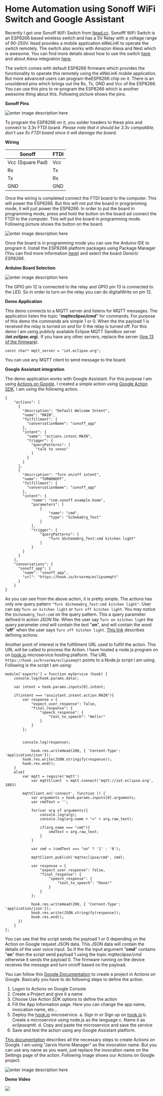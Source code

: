Home Automation using Sonoff WiFi Switch and Google Assistant
===

Recently I got one Sonoff WiFi Switch from [Itead.cc](https://www.itead.cc/). Sonofff WiFi Switch is an ESP8266 based wireless switch and has a 5V Relay with a voltage range of 90-250V. Itead provides a mobile application eWeLinK to operate the switch remotely. The switch also works with Amazon Alexa and Nest which is awesome. You can find more details about how to use the switch [here](https://www.itead.cc/blog/user-guide-for-sonoff-slampher) and about Alexa integration [here](https://www.itead.cc/blog/ewelink-works-with-alexa-tutorial).

The switch comes with default ESP8266 firmware which provides the functionality to operate this remotely using the eWeLinK mobile application. But more advanced users can program theESP8266 chip on it. There is an unsoldered pins which brings out the Rx, Tx, GND and Vcc of the ESP8266. You can use this pins to re-program the ESP8266 which is another awesome thing about this.  Following picture shows the pins.

**Sonoff Pins**

![enter image description here](https://raw.githubusercontent.com/krvarma/sonoff-mqtt/master/images/pins.png)

To program the ESP8266 on it, you solder headers to these pins and connect to 3.3v FTDI board. *Please note that it should be 3.3v compatible, don't use 5v FTDI board since it will damage the board*.

**Wiring**

|Sonoff |FTDI |
|---|---|
|Vcc (Square Pad)|Vcc|
|Rx|Tx|
|Tx|Rx|
|GND|GND|

Once the wiring is completed connect the FTDI board to the computer. This will power the ESP8266. But this will not put the board in programming mode, it will just power the ESP8266. In order to put the board in programming mode, press and hold the button on the board ad connect the FTDI to the computer. This will put the board in programming mode. Following picture shows the button on the board.

![enter image description here](https://raw.githubusercontent.com/krvarma/sonoff-mqtt/master/images/programming%20button.png)

Once the board is in programming mode you can use the Arduino IDE to program it. Install the ESP8266 platform packages using Package Manager (You can find more information [here](https://github.com/esp8266/Arduino)) and select the board *Generic ESP8266*.

**Arduino Board Selection**

![enter image description here](https://raw.githubusercontent.com/krvarma/sonoff-mqtt/master/images/arduino.png)

The GPIO pin 12 is connected to the relay and GPIO pin 13 is connected to the LED. So in order to turn on the relay you can do digitalWrite on pin 12.

**Demo Application**

This demo connects to a MQTT server and listens for MQTT messages. The application listen the topic "***mqtteclipse/cmd***" for commands. For purpose of this demo the commands are simple 1 or 0. When the the payload 1 is received the relay is turned on and for 0 the relay is turned off. For this demo I am using publicly available Eclipse MQTT Sandbox server (***iot.eclipse.org***). If you have any other servers, replace the server ([line 13 of the firmware](https://github.com/krvarma/sonoff-mqtt/blob/master/firmware/sonoff-mqtt.ino#L13)). 

    const char* mqtt_server = "iot.eclipse.org";

You can use any MQTT client to send message to the board. 

**Google Assistant integration**

The demo application works with Google Assistant. For this purpose I am using [Actions on Google](https://developers.google.com/actions/). I created a simple action using [Google Action SDK](https://developers.google.com/actions/). I am using the following action.

    {
	    "actions": [
	      {
	        "description": "Default Welcome Intent",
	        "name": "MAIN",
	        "fulfillment": {
	          "conversationName": "sonoff_app"
	        },
	        "intent": {
	          "name": "actions.intent.MAIN",
	          "trigger": {
	            "queryPatterns": [
	              "talk to sonos"
	            ]
	          }
	        }
	      },
	      {
	        "description": "Turn on/off intent",
	        "name": "TURNONOFF",
	        "fulfillment": {
	          "conversationName": "sonoff_app"
	        },
	        "intent": {
	            "name": "com.sonoff.example.home",
	            "parameters": [
	                {
	                    "name": "cmd",
	                    "type": "SchemaOrg_Text"
	                }
	            ],
	            "trigger": {
	                "queryPatterns": [
	                    "Turn $SchemaOrg_Text:cmd kitchen light"
	                ]
	            }
	        }
	      }
	    ],
	    "conversations": {
	      "sonoff_app": {
	        "name": "sonoff_app",
	        "url": "https://hook.io/krvarma/eclipsemqtt"
	      }
	    }
    }

As you can see from the above action, it is pretty simple. The actions has only one query pattern `"Turn $SchemaOrg_Text:cmd kitchen light"`.  User can say `Turn on kitchen light` or `Turn off kitchen light`. You may notice the `$SchemaOrg_Text:cmd` on the query pattern. This a query parameter defined in action JSON file. When the user say `Turn on kitchen light` the query parameter *cmd* will contain the text "**on**", and will contain the word "**off**" when the user says `Turn off kitchen light`.  [This link](https://developers.google.com/actions/components/actions) describes defining actions.

Another point of interest is the fulfillment URL used to fulfill the action. This URL will be called to process the Action. I have hosted a node.js program on on [hook.io](http://hook.io/) microservice hosting platform. The URL `https://hook.io/krvarma/eclipsemqtt` points to a Node.js script I am using. Following is the script I am using:

    module['exports'] = function myService (hook) {  
	  	console.log(hook.params.data);
  
	  	var intent = hook.params.inputs[0].intent;
  
	  	if(intent === "assistant.intent.action.MAIN"){
	      	var response = {
				"expect_user_response": false,
	  			"final_response": {
		    		"speech_response": {
	    	  			"text_to_speech": "Hello!"
					}
				}
			};
      	
      
	      	console.log(response);
	      
		      	hook.res.writeHead(200, { 'Content-Type': 'application/json'});
		    hook.res.write(JSON.stringify(response));
	  	    hook.res.end();      
	    }
	  	else{
			var mqtt = require('mqtt')
				var mqttClient  = mqtt.connect('mqtt://iot.eclipse.org', 1883)
	
	      	mqttClient.on('connect', function () {
	          	var arguments = hook.params.inputs[0].arguments;
	          	var cmdText = '';
	          
	          	for(var arg of arguments){
	              	console.log(arg);
	              	console.log(arg.name + "=" + arg.raw_text);
	              
	              	if(arg.name === "cmd"){
	                	cmdText = arg.raw_text;
	              	}
	            }
	          	
	          	var cmd = (cmdText === "on" ? '1' : '0');
	          
				mqttClient.publish('mqtteclipse/cmd', cmd);
          
	          	var response = {
					"expect_user_response": false,
	  				"final_response": {
		    			"speech_response": {
	    	  				"text_to_speech": "Done!"
						}
					}
				};

				hook.res.writeHead(200, { 'Content-Type': 'application/json'});
		    	hook.res.write(JSON.stringify(response));
	  	    	hook.res.end();  
	      })
	   	}
	};

You can see that the script sends the payload 1 or 0 depending on the Action on Google request JSON data. This JSON data will contain the details of the user voice input. So if the the input argument "**cmd**" contains "**on**" then the script send payload 1 using the topic *mqtteclipse/cmd* otherwise it sends the payload 0. The firmware running on the device receives the message and turn on/off based on the payload.

You can follow this [Google Documentation](https://developers.google.com/actions/sdk/) to create a project in Actions on Google. Basically you have to do following steps to define the action.

1. Logon to Actions on Google Console
2. Create a Project and give it a name
3. Choose Use Action SDK options to define the action
4. Fill the App Information page. Here you can change the app name, invocation name, etc...
5. Deploy the [hook.io](http://hook.io/) microservice.
a. Sign in or Sign up on [hook.io](http://hook.io/)
b. Create a microservice using node.js as the language
c. Name it as *eclipseqmtt*.
d. Copy and paste the microservice and save the service
6. Save and test the action using any Google Assistant platform.

[This documentation](https://developers.google.com/actions/sdk/) describes all the necessary steps to create Actions on Google. I am using "Jarvis Home Manager" as the invocation name. But you can use any name as you want, just replace the invocation name on the Settings page of the action. Following image shows our Actions on Google project:

![enter image description here](https://raw.githubusercontent.com/krvarma/sonoff-mqtt/master/images/action-on-google.png)

**Demo Video**

[<img src="https://img.youtube.com/vi/EzTtGxZzP8E/0.jpg">](https://www.youtube.com/watch?v=EzTtGxZzP8E)